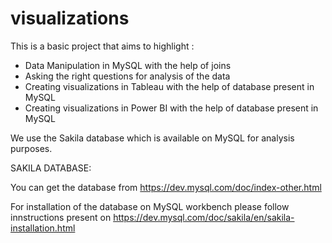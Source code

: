 # visualizations

This is a basic project that aims to highlight :

- Data Manipulation in MySQL with the help of joins
- Asking the right questions for analysis of the data
- Creating visualizations in Tableau with the help of database present in MySQL
- Creating visualizations in Power BI with the help of database present in MySQL

We use the Sakila database which is available on MySQL for analysis purposes.

SAKILA DATABASE:

You can get the database from https://dev.mysql.com/doc/index-other.html

For installation of the database on MySQL workbench please follow innstructions present on https://dev.mysql.com/doc/sakila/en/sakila-installation.html

